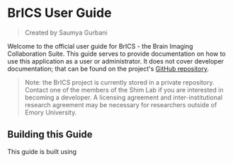 # BrICS User Guide

> Created by Saumya Gurbani

Welcome to the official user guide for BrICS - the Brain Imaging Collaboration Suite. This guide serves to provide documentation on how to use this application as a user or administrator. It does not cover developer documentation; that can be found on the project's [GitHub repository](https://github.com/sgurbani/brics).
> Note: the BrICS project is currently stored in a private repository. Contact one of the members of the Shim Lab if you are interested in becoming a developer. A licensing agreement and inter-institutional research agreement may be necessary for researchers outside of Emory University.

## Building this Guide
This guide is built using  
<!--stackedit_data:
eyJoaXN0b3J5IjpbLTUwNTc0MzAyOF19
-->